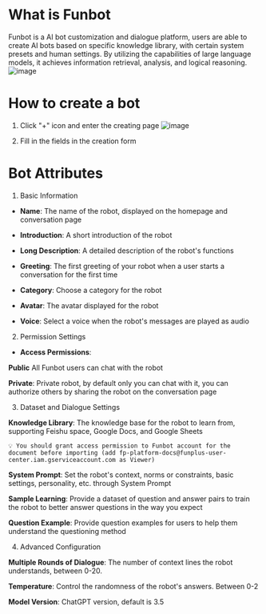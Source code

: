# What is Funbot
Funbot is a AI bot customization and dialogue platform, users are able to create AI bots based on specific knowledge library, with certain system presets and human settings. By utilizing the capabilities of large language models, it achieves information retrieval, analysis, and logical reasoning. 
![image](https://github.com/xfuner/funbot/assets/145464942/4db019f4-bd08-41fd-9651-fb3d96f6a08c)

# How to create a bot
1. Click "+" icon and enter the creating page
![image](https://github.com/xfuner/funbot/assets/145464942/dae52cf4-0e16-4811-b5dd-0807d523213a)

2. Fill in the fields in the creation form

# Bot Attributes

1. Basic Information

- **Name**: The name of the robot, displayed on the homepage and conversation page

- **Introduction**: A short introduction of the robot

- **Long Description**: A detailed description of the robot's functions

- **Greeting**: The first greeting of your robot when a user starts a conversation for the first time

- **Category**: Choose a category for the robot

- **Avatar**: The avatar displayed for the robot

- **Voice**: Select a voice when the robot's messages are played as audio


2. Permission Settings

- **Access Permissions**:

**Public** All Funbot users can chat with the robot

**Private**: Private robot, by default only you can chat with it, you can authorize others by sharing the robot on the conversation page

3. Dataset and Dialogue Settings

**Knowledge Library**: The knowledge base for the robot to learn from, supporting Feishu space, Google Docs, and Google Sheets

	💡 You should grant access permission to Funbot account for the document before importing (add fp-platform-docs@funplus-user-center.iam.gserviceaccount.com as Viewer)

**System Prompt**: Set the robot's context, norms or constraints, basic settings, personality, etc. through System Prompt

**Sample Learning**: Provide a dataset of question and answer pairs to train the robot to better answer questions in the way you expect

**Question Example**: Provide question examples for users to help them understand the questioning method

4. Advanced Configuration

**Multiple Rounds of Dialogue**: The number of context lines the robot understands, between 0-20.

**Temperature**: Control the randomness of the robot's answers. Between 0-2

**Model Version**: ChatGPT version, default is 3.5
